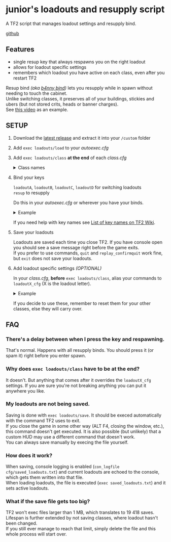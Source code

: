 # junior's loadouts and resupply script
A TF2 script that manages loadout settings and resupply bind.  

[github](https://github.com/juniorsgithub/tf2-loadouts-script)&nbsp; 

## Features

- single resup key that always respawns you on the right loadout  
- allows for loadout specific settings  
- remembers which loadout you have active on each class, even after you restart TF2  

Resup bind _(aka [b4nny bind](https://m.twitch.tv/masonarium/clip/DeterminedBumblingWerewolfJKanStyle/))_ lets you resupply while in spawn without needing to touch the cabinet.  
Unlike switching classes, it preserves all of your buildings, stickies and ubers (but not stored crits, heads or banner charges).  
See [this video](https://youtu.be/KaWJgQxlp20) as an example.

## SETUP

1. Download the [latest release](https://github.com/juniorsgithub/tf2-loadouts-script/releases/latest/download/tf2-loadouts-script.zip) and extract it into your `/custom` folder

2. Add `exec loadouts/load` to your _autoexec.cfg_

3. Add `exec loadouts/class` **at the end** of each _class.cfg_  

   <details>
   <summary>Class names</summary>

   _scout.cfg_ : `exec loadouts/scout`  
   _soldier.cfg_ : `exec loadouts/soldier`  
   _pyro.cfg_ : `exec loadouts/pyro`  
   _demoman.cfg_ : `exec loadouts/demoman`  
   _heavyweapons.cfg_ : `exec loadouts/heavyweapons`  
   _engineer.cfg_ : `exec loadouts/engineer`  
   _medic.cfg_ : `exec loadouts/medic`  
   _sniper.cfg_ : `exec loadouts/sniper`  
   _spy.cfg_ : `exec loadouts/spy`  

   </details>

4. Bind your keys
  
   `loadoutA`, `loadoutB`, `loadoutC`, `loadoutD` for switching loadouts  
   `resup` to resupply  

   Do this in your _autoexec.cfg_ or wherever you have your binds.  
   
   <details>
   <summary>Example</summary>

   ```
   bind F1 loadoutA
   bind F2 loadoutB
   bind F3 loadoutC
   bind F4 loadoutD
   bind ALT resup
   ```
   </details>

   If you need help with key names see [List of key names on TF2 Wiki](https://wiki.teamfortress.com/wiki/Scripting#List_of_key_names).  

5. Save your loadouts

   Loadouts are saved each time you close TF2. If you have console open you should see a save message right before the game exits.  
If you prefer to use commands, `quit` and `replay_confirmquit` work fine, but `exit` does not save your loadouts.

6. Add loadout specific settings _(OPTIONAL)_
  
   In your _class.cfg_, **before** `exec loadouts/class`, alias your commands to `loadoutX_cfg` (X is the loadout letter).  

   <details>
   <summary>Example</summary>

   in _medic.cfg_  
   ```
   bind 1 slot1  // some binds
   cl_crosshair_scale 20  // some settings

   alias loadoutA_cfg "exec uber; say_team running uber"
   alias loadoutB_cfg "exec kritz; say_team running kritz"
   alias loadoutC_cfg "exec quickfix; say_team running quickfix"
   alias loadoutD_cfg  // no settings for D

   exec loadouts/medic
   ```
   </details>

   If you decide to use these, remember to reset them for your other classes, else they will carry over.  

## FAQ

### There's a delay between when I press the key and respawning.
That's normal. Happens with all resupply binds. You should press it (or spam it) right before you enter spawn.

### Why does `exec loadouts/class` have to be at the end?
It doesn't. But anything that comes after it overrides the `loadoutX_cfg` settings. If you are sure you're not breaking anything you can put it anywhere you like.

### My loadouts are not being saved.
Saving is done with `exec loadouts/save`. It should be execed automatically with the command TF2 uses to exit.  
If you close the game in some other way (ALT F4, closing the window, etc.), this command doesn't get executed. It is also possible (but unlikely) that a custom HUD may use a different command that doesn't work.  
You can always save manually by execing the file yourself.

### How does it work?
When saving, console logging is enabled (`con_logfile cfg/saved_loadouts.txt`) and current loadouts are echoed to the console, which gets them written into that file.  
When loading loadouts, the file is executed (`exec saved_loadouts.txt`) and it sets active loadouts.  

### What if the save file gets too big?
TF2 won't exec files larger than 1 MB, which translates to 19 418 saves. Lifespan is further extended by not saving classes, where loadout hasn't been changed.  
If you still ever manage to reach that limit, simply delete the file and this whole process will start over.  
